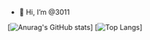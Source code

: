 - 👋 Hi, I’m @3011

[![Anurag's GitHub stats](https://github-readme-stats.vercel.app/api?username=3011)]
[![Top Langs](https://github-readme-stats.vercel.app/api/top-langs/?username=3011&layout=compact)]

